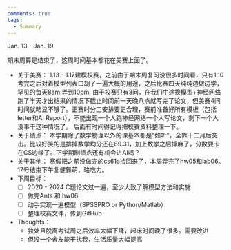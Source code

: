 ```yaml
---
comments: true
tags:
  - Summary
---
```

Jan. 13 - Jan. 19 

期末周算是结束了，这周时间基本都花在美赛上面了。
- 关于美赛：
	1.13 - 1.17建模校赛，之前由于期末周复习没很多时间看，只有1.10考完之后对着模型列表口胡了一遍大概的用途，之后比赛四天纯纯边做边学，罕见的每天8am.弄到10pm. 
	由于校赛只有3问，在我们中途换模型+神经网络跑了半天才出结果的情况下截止时间前一天晚八点就写完了论文，但美赛4问时间就略显不够了。正赛时分工安排要更合理，赛前准备好所有模板（包括letter和AI Report），不能出现一个人跑神经网络一个人写论文，剩下一个人没事干这种情况了。
	后面有时间得记得把校赛资料整理一下。
- 关于绩点：
	本学期除了数学物理以外的课基本都是“如听”，全靠十二月后突击。比较好笑的是排掉数学均分还在89.31，加上数学之后掉麻了，分数要卡在CS边缘了。下学期刷绩点还有机会进AI吗？
- 关于其他：
	寒假把之前没做完的cs61a捡回来了，本周弄完了hw05和lab06。
	17号结束下午复健舞萌，略吃力。
- 下周目标：
	- [ ] 2020 - 2024 C题论文过一遍，至少大致了解模型方法和实施
	- [ ] 做完Ants 和 hw06
	- [ ] 动手实现一遍模型（SPSSPRO or Python/Matlab）
	- [ ] 整理校赛文件，传到GitHub
- Thoughts：
	- 独处且脱离考试周之后效率大幅下降，起床时间晚了很多。需要改进
	- 但没一个舍友能干扰我，生活质量大幅提高